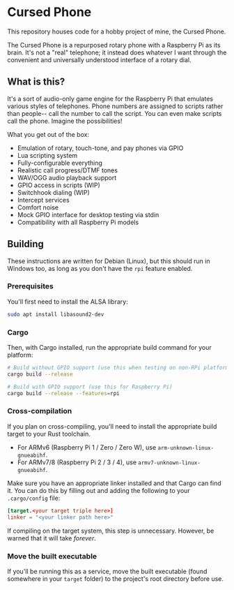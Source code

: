 # Cursed Phone

This repository houses code for a hobby project of mine, the Cursed Phone.

The Cursed Phone is a repurposed rotary phone with a Raspberry Pi as its brain. It's not a "real" telephone; it instead does whatever I want through the convenient and universally understood interface of a rotary dial.

## What is this?

It's a sort of audio-only game engine for the Raspberry Pi that emulates various styles of telephones. Phone numbers are assigned to scripts rather than people-- call the number to call the script. You can even make scripts call the phone. Imagine the possibilities!

What you get out of the box:

* Emulation of rotary, touch-tone, and pay phones via GPIO
* Lua scripting system
* Fully-configurable everything
* Realistic call progress/DTMF tones
* WAV/OGG audio playback support
* GPIO access in scripts (WIP)
* Switchhook dialing (WIP)
* Intercept services
* Comfort noise
* Mock GPIO interface for desktop testing via stdin
* Compatibility with all Raspberry Pi models

## Building

These instructions are written for Debian (Linux), but this should run in Windows too, as long as you don't have the `rpi` feature enabled.

### Prerequisites

You'll first need to install the ALSA library:

```sh
sudo apt install libasound2-dev
```

### Cargo

Then, with Cargo installed, run the appropriate build command for your platform:

```sh
# Build without GPIO support (use this when testing on non-RPi platforms)
cargo build --release

# Build with GPIO support (use this for Raspberry Pi)
cargo build --release --features=rpi
```

### Cross-compilation

If you plan on cross-compiling, you'll need to install the appropriate build target to your Rust toolchain.

* For ARMv6 (Raspberry Pi 1 / Zero / Zero W), use `arm-unknown-linux-gnueabihf`.
* For ARMv7/8 (Raspberry Pi 2 / 3 / 4), use `armv7-unknown-linux-gnueabihf`.

Make sure you have an appropriate linker installed and that Cargo can find it.
You can do this by filling out and adding the following to your `.cargo/config` file:
```toml
[target.<your target triple here>]
linker = "<your linker path here>"
```

If compiling on the target system, this step is unnecessary. However, be warned that it will take *forever*.

### Move the built executable

If you'll be running this as a service, move the built executable (found somewhere in your `target` folder) to the project's root directory before use. 